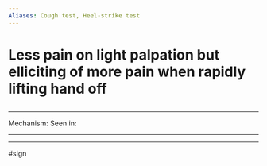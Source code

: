 ```yaml
---
Aliases: Cough test, Heel-strike test
---
```

# Less pain on light palpation but elliciting of more pain when rapidly lifting hand off 
##
###

---
Mechanism:
Seen in: 

---


---
#sign 